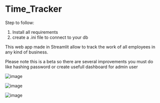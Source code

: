 # Time_Tracker
 
Step to follow:
1. Install all requirements
2. create a .ini file to connect to your db

This web app made in Streamlit allow to track the work of all employees in any kind of business.

Please note this is a beta so there are several improvements you must do like hashing password or create usefull dashboard for admin user

![image](https://github.com/user-attachments/assets/6dca3a21-3866-49f0-8aa0-98d1884fdc0b)

![image](https://github.com/user-attachments/assets/c5e7f74a-3455-431c-b563-560b8b7fc75f)

![image](https://github.com/user-attachments/assets/28f6ec23-a94e-45bf-8666-54191461bbff)
